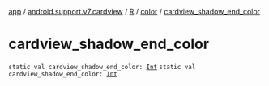 [app](../../../index.md) / [android.support.v7.cardview](../../index.md) / [R](../index.md) / [color](index.md) / [cardview_shadow_end_color](./cardview_shadow_end_color.md)

# cardview_shadow_end_color

`static val cardview_shadow_end_color: `[`Int`](https://kotlinlang.org/api/latest/jvm/stdlib/kotlin/-int/index.html)
`static val cardview_shadow_end_color: `[`Int`](https://kotlinlang.org/api/latest/jvm/stdlib/kotlin/-int/index.html)